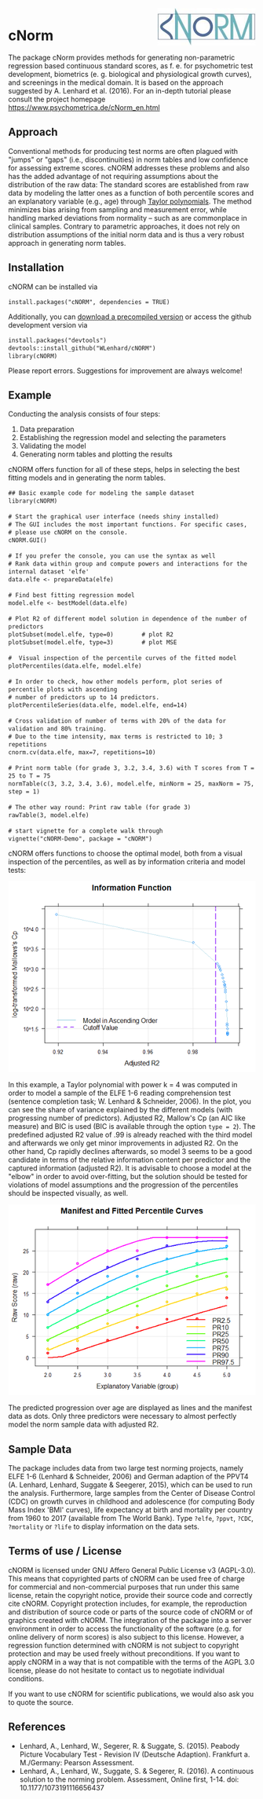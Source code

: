 <img src="vignettes/logo.png" align=right style="border:0;">

# cNorm

The package cNorm provides methods for generating non-parametric regression based continuous standard scores, as f. e. for psychometric test development, biometrics (e. g. biological and physiological growth curves), and screenings in the medical domain. It is based on the approach suggested by A. Lenhard et al. (2016). For an in-depth tutorial please consult the project homepage https://www.psychometrica.de/cNorm_en.html

## Approach

Conventional methods for producing test norms are often plagued with "jumps" or "gaps"
(i.e., discontinuities) in norm tables and low confidence for assessing extreme scores.
cNORM addresses these problems and also has the added advantage of not requiring
assumptions about the distribution of the raw data: The standard scores are established from
raw data by modeling the latter ones as a function  of both percentile scores and an
explanatory variable (e.g., age) through [Taylor polynomials](https://www.psychometrica.de/cNorm_math_en.html). The method minimizes
bias arising from sampling and measurement error, while handling marked deviations from
normality – such as are commonplace in clinical samples. Contrary to parametric approaches, it does not rely on distribution assumptions of the initial norm data and is thus a very robust approach in generating norm tables.

## Installation
cNORM can be installed via
```{r example}
install.packages("cNORM", dependencies = TRUE)
```

Additionally, you can [download a precompiled version](https://www.psychometrica.de/cNorm_installation_en.html) or access the github development version via
```{r example}
install.packages("devtools")
devtools::install_github("WLenhard/cNORM")
library(cNORM)
```

Please report errors. Suggestions for improvement are always welcome!

## Example

Conducting the analysis consists of four steps:
1.  Data preparation
1.  Establishing the regression model and selecting the parameters
1.  Validating the model
1.  Generating norm tables and plotting the results

cNORM offers function for all of these steps, helps in selecting the best fitting models and in generating the norm tables.

```{r example}
## Basic example code for modeling the sample dataset
library(cNORM)

# Start the graphical user interface (needs shiny installed)
# The GUI includes the most important functions. For specific cases,
# please use cNORM on the console.
cNORM.GUI()

# If you prefer the console, you can use the syntax as well
# Rank data within group and compute powers and interactions for the internal dataset 'elfe'
data.elfe <- prepareData(elfe)

# Find best fitting regression model
model.elfe <- bestModel(data.elfe)

# Plot R2 of different model solution in dependence of the number of predictors
plotSubset(model.elfe, type=0)        # plot R2
plotSubset(model.elfe, type=3)        # plot MSE

#  Visual inspection of the percentile curves of the fitted model
plotPercentiles(data.elfe, model.elfe)

# In order to check, how other models perform, plot series of percentile plots with ascending
# number of predictors up to 14 predictors.
plotPercentileSeries(data.elfe, model.elfe, end=14)

# Cross validation of number of terms with 20% of the data for validation and 80% training.
# Due to the time intensity, max terms is restricted to 10; 3 repetitions
cnorm.cv(data.elfe, max=7, repetitions=10)

# Print norm table (for grade 3, 3.2, 3.4, 3.6) with T scores from T = 25 to T = 75
normTable(c(3, 3.2, 3.4, 3.6), model.elfe, minNorm = 25, maxNorm = 75, step = 1)

# The other way round: Print raw table (for grade 3)
rawTable(3, model.elfe)

# start vignette for a complete walk through
vignette("cNORM-Demo", package = "cNORM")
```
cNORM offers functions to choose the optimal model, both from a visual inspection of the 
percentiles, as well as by information criteria and model tests:

![](vignettes/plotSubset.png)

In this example, a Taylor polynomial with power k = 4 was computed in order to model a sample of the ELFE 1-6 reading comprehension test (sentence completion task; W. Lenhard & Schneider, 2006). In the plot, you can see the share of variance explained by the different models (with progressing number of predictors). Adjusted R2, Mallow's Cp (an AIC like measure) and BIC is used (BIC is available through the option `type = 2`). The predefined adjusted R2 value of .99 is already reached with the third model and afterwards we only get minor improvements in adjusted R2. On the other hand, Cp rapidly declines afterwards, so model 3 seems to be a good candidate in terms of the relative information content per predictor and the captured information (adjusted R2). It is advisable to choose a model at the "elbow" in order to avoid over-fitting, but the solution should be tested for violations of model assumptions and the progression of the percentiles should be inspected visually, as well.


![](vignettes/plotPercentiles.png)

The predicted progression over age are displayed as lines and the manifest data as dots. Only three predictors were necessary to almost perfectly model the norm sample data with adjusted R2.

## Sample Data
The package includes data from two large test norming projects, namely ELFE 1-6 (Lenhard & Schneider, 2006) and German adaption of the PPVT4 (A. Lenhard, Lenhard, Suggate & Seegerer, 2015), which can be used to run the analysis. Furthermore, large samples from the Center of Disease Control (CDC) on growth curves in childhood and adolescence (for computing Body Mass Index 'BMI' curves), life expectancy at birth and mortality per country from 1960 to 2017 (available from The World Bank). Type `?elfe`, `?ppvt`, `?CDC`, `?mortality` or `?life` to display information on the data sets.

## Terms of use / License
cNORM is licensed under GNU Affero General Public License v3 (AGPL-3.0). This means that copyrighted parts of cNORM can be used free of charge for commercial and non-commercial purposes that run under this same license, retain the copyright notice, provide their source code and correctly cite cNORM. Copyright protection includes, for example, the reproduction and distribution of source code or parts of the source code of cNORM or of graphics created with cNORM. The integration of the package into a server environment in order to access the functionality of the software (e.g. for online delivery of norm scores) is also subject to this license. However, a regression function determined with cNORM is not subject to copyright protection and may be used freely without preconditions. If you want to apply cNORM in a way that is not compatible with the terms of the AGPL 3.0 license, please do not hesitate to contact us to negotiate individual conditions.

If you want to use cNORM for scientific publications, we would also ask you to quote the source.

## References
*   Lenhard, A., Lenhard, W., Segerer, R. & Suggate, S. (2015). Peabody Picture Vocabulary Test - Revision IV (Deutsche Adaption). Frankfurt a. M./Germany: Pearson Assessment.
*   Lenhard, A., Lenhard, W., Suggate, S. & Segerer, R. (2016). A continuous solution to the norming problem. Assessment, Online first, 1-14. doi: 10.1177/1073191116656437
